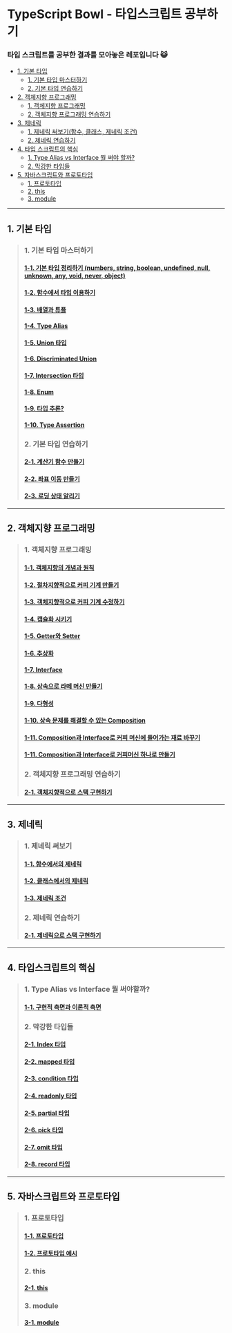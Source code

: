 # TypeScript Bowl - 타입스크립트 공부하기
### 타입 스크립트를 공부한 결과를 모아놓은 레포입니다 😺
- [1. 기본 타입](#1-기본-타입)
  * [1. 기본 타입 마스터하기](#1-기본-타입-마스터하기)
  * [2. 기본 타입 연습하기](#2-기본-타입-연습하기)
- [2. 객체지향 프로그래밍](#2-객체지향-프로그래밍)
  * [1. 객체지향 프로그래밍](#1-객체지향-프로그래밍)
  * [2. 객체지향 프로그래밍 연습하기</a>](#2-객체지향-프로그래밍-연습하기)
- [3. 제네릭](#3-제네릭)
  * [1. 제네릭 써보기(함수, 클래스, 제네릭 조건)](#1-제네릭-써보기)
  * [2. 제네릭 연습하기](#2-제네릭-연습하기)
- [4. 타입 스크립트의 핵심](#4-타입스크립트의-핵심)
  * [1. Type Alias vs Interface 뭘 써야 할까?](#1-type-alias-vs-interface-뭘-써야할까)
  * [2. 막강한 타입들](#2-막강한-타입들)
- [5. 자바스크립트와 프로토타입](#5-자바스크립트와-프로토타입)
  * [1. 프로토타입](#1-프로토타입)
  * [2. this](#2-this)
  * [3. module](#3-module)
* * *

## 1. 기본 타입
> ### 1. 기본 타입 마스터하기
> #### <a href='https://github.com/kina94/TypeScript-OOP-Bowl/blob/main/01.%20%EA%B8%B0%EB%B3%B8%20%ED%83%80%EC%9E%85%20%EB%A7%88%EC%8A%A4%ED%84%B0%20%ED%95%98%EA%B8%B0/1-1-basic.ts'>  1-1. 기본 타입 정리하기 (numbers, string, boolean, undefined, null, unknown, any, void, never, object) </a>
> #### <a href="https://github.com/kina94/TypeScript-OOP-Bowl/blob/main/01.%20%EA%B8%B0%EB%B3%B8%20%ED%83%80%EC%9E%85%20%EB%A7%88%EC%8A%A4%ED%84%B0%20%ED%95%98%EA%B8%B0/1-2-function.ts"> 1-2. 함수에서 타입 이용하기</a>
> #### <a href="https://github.com/kina94/TypeScript-OOP-Bowl/blob/main/01.%20%EA%B8%B0%EB%B3%B8%20%ED%83%80%EC%9E%85%20%EB%A7%88%EC%8A%A4%ED%84%B0%20%ED%95%98%EA%B8%B0/1-3-array.ts"> 1-3. 배열과 튜플 </a>
> #### <a href="https://github.com/kina94/TypeScript-OOP-Bowl/blob/main/01.%20%EA%B8%B0%EB%B3%B8%20%ED%83%80%EC%9E%85%20%EB%A7%88%EC%8A%A4%ED%84%B0%20%ED%95%98%EA%B8%B0/1-4-alias.ts">1-4. Type Alias</a>
> #### <a href="https://github.com/kina94/TypeScript-OOP-Bowl/blob/main/01.%20%EA%B8%B0%EB%B3%B8%20%ED%83%80%EC%9E%85%20%EB%A7%88%EC%8A%A4%ED%84%B0%20%ED%95%98%EA%B8%B0/1-5-Union.ts">1-5. Union 타입</a>
> #### <a href="https://github.com/kina94/TypeScript-OOP-Bowl/blob/main/01.%20%EA%B8%B0%EB%B3%B8%20%ED%83%80%EC%9E%85%20%EB%A7%88%EC%8A%A4%ED%84%B0%20%ED%95%98%EA%B8%B0/1-6-discriminated.ts">1-6. Discriminated Union </a>
> #### <a href="https://github.com/kina94/TypeScript-OOP-Bowl/blob/main/01.%20%EA%B8%B0%EB%B3%B8%20%ED%83%80%EC%9E%85%20%EB%A7%88%EC%8A%A4%ED%84%B0%20%ED%95%98%EA%B8%B0/1-7-intersection.ts">1-7. Intersection 타입</a>
> #### <a href="https://github.com/kina94/TypeScript-OOP-Bowl/blob/main/01.%20%EA%B8%B0%EB%B3%B8%20%ED%83%80%EC%9E%85%20%EB%A7%88%EC%8A%A4%ED%84%B0%20%ED%95%98%EA%B8%B0/1-8-enum.ts">1-8. Enum</a>
> #### <a href="https://github.com/kina94/TypeScript-OOP-Bowl/blob/main/01.%20%EA%B8%B0%EB%B3%B8%20%ED%83%80%EC%9E%85%20%EB%A7%88%EC%8A%A4%ED%84%B0%20%ED%95%98%EA%B8%B0/1-9-inference.ts">1-9. 타입 추론?</a>
> #### <a href="https://github.com/kina94/TypeScript-OOP-Bowl/blob/main/01.%20%EA%B8%B0%EB%B3%B8%20%ED%83%80%EC%9E%85%20%EB%A7%88%EC%8A%A4%ED%84%B0%20%ED%95%98%EA%B8%B0/1-10-assertion.ts"> 1-10. Type Assertion</a>
> ### 2. 기본 타입 연습하기
> #### <a href="https://github.com/kina94/TypeScript-OOP-Bowl/blob/main/02.%20%EA%B8%B0%EB%B3%B8%20%ED%83%80%EC%9E%85%20%EC%97%B0%EC%8A%B5%ED%95%98%EA%B8%B0/calculator.ts">  2-1. 계산기 함수 만들기 </a>
> #### <a href="https://github.com/kina94/TypeScript-OOP-Bowl/blob/main/02.%20%EA%B8%B0%EB%B3%B8%20%ED%83%80%EC%9E%85%20%EC%97%B0%EC%8A%B5%ED%95%98%EA%B8%B0/game.ts"> 2-2. 좌표 이동 만들기</a>
> #### <a href="https://github.com/kina94/TypeScript-OOP-Bowl/blob/main/02.%20%EA%B8%B0%EB%B3%B8%20%ED%83%80%EC%9E%85%20%EC%97%B0%EC%8A%B5%ED%95%98%EA%B8%B0/loading.ts"> 2-3. 로딩 상태 알리기 </a>

* * *

## 2. 객체지향 프로그래밍
> ### 1. 객체지향 프로그래밍
> #### <a href='https://github.com/kina94/TypeScript-OOP-Bowl/blob/main/03.%20%EA%B0%9D%EC%B2%B4%EC%A7%80%ED%96%A5%20%ED%94%84%EB%A1%9C%EA%B7%B8%EB%9E%98%EB%B0%8D/3-1-%EA%B0%9D%EC%B2%B4%EC%A7%80%ED%96%A5.md'>  1-1. 객체지향의 개념과 원칙 </a>
> #### <a href="https://github.com/kina94/TypeScript-OOP-Bowl/commit/2657d0a12a606e79c4e2166c9de469077291af16"> 1-2. 절차지향적으로 커피 기계 만들기</a>
> #### <a href="https://github.com/kina94/TypeScript-OOP-Bowl/commit/ce55bb1c097c686302e70dda60b784c796e6d1c1"> 1-3. 객체지향적으로 커피 기계 수정하기 </a>
> #### <a href="https://github.com/kina94/TypeScript-OOP-Bowl/blob/main/01.%20%EA%B8%B0%EB%B3%B8%20%ED%83%80%EC%9E%85%20%EB%A7%88%EC%8A%A4%ED%84%B0%20%ED%95%98%EA%B8%B0/1-4-alias.ts">1-4. 캡슐화 시키기</a>
> #### <a href="https://github.com/kina94/TypeScript-OOP-Bowl/blob/main/03.%20%EA%B0%9D%EC%B2%B4%EC%A7%80%ED%96%A5%20%ED%94%84%EB%A1%9C%EA%B7%B8%EB%9E%98%EB%B0%8D/3-3-Getter%EC%99%80%20Setter.ts">1-5. Getter와 Setter</a>
> #### <a href="https://github.com/kina94/TypeScript-OOP-Bowl/commit/13c4836b600cf79e0b6ae544452e87c21445fef1">1-6. 추상화</a>
> #### <a href="https://github.com/kina94/TypeScript-OOP-Bowl/commit/b4b92dd7c7cfa867e2be587c3a6aa7d7b34d9d17">1-7. Interface</a>
> #### <a href="https://github.com/kina94/TypeScript-OOP-Bowl/commit/de99775783b1e852d259a09587cd9627b994e3ad">1-8. 상속으로 라떼 머신 만들기</a>
> #### <a href="https://github.com/kina94/TypeScript-OOP-Bowl/commit/d0b3424b549f080448a1f4accbbb7b8915fca886">1-9. 다형성</a>
> #### <a href="https://github.com/kina94/TypeScript-OOP-Bowl/commit/57a4b4cd4e65168d7f9ecfcc8f167720138539ef">1-10. 상속 문제를 해결할 수 있는 Composition</a>
> #### <a href="https://github.com/kina94/TypeScript-OOP-Bowl/commit/ac61ba5a2adf1d309ea1805fc14fa636ac0b515e">1-11. Composition과 Interface로 커피 머신에 들어가는 재료 바꾸기 </a>
> #### <a href="https://github.com/kina94/TypeScript-OOP-Bowl/commit/94097602c49a1a3b5905404e0f713a593a29fd5e">1-11. Composition과 Interface로 커피머신 하나로 만들기 </a>
> ### 2. 객체지향 프로그래밍 연습하기
> #### <a href='https://github.com/kina94/TypeScript-OOP-Bowl/blob/main/04.%20%EA%B0%9D%EC%B1%84%EC%A7%80%ED%96%A5%20%EC%97%B0%EC%8A%B5%ED%95%98%EA%B8%B0/4-1-stack.ts'>  2-1. 객체지향적으로 스택 구현하기 </a>


* * *

## 3. 제네릭
> ### 1. 제네릭 써보기
> #### <a href='https://github.com/kina94/TypeScript-OOP-Bowl/blob/main/05.%20%EC%A0%9C%EB%84%A4%EB%A6%AD/5-1-function.ts'>  1-1. 함수에서의 제네릭 </a>
> #### <a href="https://github.com/kina94/TypeScript-OOP-Bowl/blob/main/05.%20%EC%A0%9C%EB%84%A4%EB%A6%AD/5-2-class.ts"> 1-2. 클래스에서의 제네릭</a>
> #### <a href='https://github.com/kina94/TypeScript-OOP-Bowl/blob/main/05.%20%EC%A0%9C%EB%84%A4%EB%A6%AD/5-3-constrains.ts'> 1-3. 제네릭 조건 </a>
> ### 2. 제네릭 연습하기
> #### <a href='https://github.com/kina94/TypeScript-OOP-Bowl/blob/main/06.%20%EC%A0%9C%EB%84%A4%EB%A6%AD%20%EC%97%B0%EC%8A%B5%ED%95%98%EA%B8%B0/6-1-generic_stack.ts'>  2-1. 제네릭으로 스택 구현하기 </a>

* * *

## 4. 타입스크립트의 핵심
> ### 1. Type Alias vs Interface 뭘 써야할까?
> #### <a href='https://github.com/kina94/TypeScript-OOP-Bowl/blob/main/07.%20%ED%83%80%EC%9E%85%20%EC%8A%A4%ED%81%AC%EB%A6%BD%ED%8A%B8%EC%9D%98%20%ED%95%B5%EC%8B%AC/9-1-alias_vs_interface.ts'>  1-1. 구현적 측면과 이론적 측면 </a>
> ### 2. 막강한 타입들
> #### <a href='https://github.com/kina94/TypeScript-OOP-Bowl/blob/main/07.%20%ED%83%80%EC%9E%85%20%EC%8A%A4%ED%81%AC%EB%A6%BD%ED%8A%B8%EC%9D%98%20%ED%95%B5%EC%8B%AC/9-2-index.ts'>  2-1. Index 타입 </a>
> #### <a href='https://github.com/kina94/TypeScript-OOP-Bowl/blob/main/07.%20%ED%83%80%EC%9E%85%20%EC%8A%A4%ED%81%AC%EB%A6%BD%ED%8A%B8%EC%9D%98%20%ED%95%B5%EC%8B%AC/9-3-map.ts'>  2-2. mapped 타입 </a>
> #### <a href='https://github.com/kina94/TypeScript-OOP-Bowl/blob/main/07.%20%ED%83%80%EC%9E%85%20%EC%8A%A4%ED%81%AC%EB%A6%BD%ED%8A%B8%EC%9D%98%20%ED%95%B5%EC%8B%AC/9-4-condition.ts'>  2-3. condition 타입 </a>
> #### <a href='https://github.com/kina94/TypeScript-OOP-Bowl/blob/main/07.%20%ED%83%80%EC%9E%85%20%EC%8A%A4%ED%81%AC%EB%A6%BD%ED%8A%B8%EC%9D%98%20%ED%95%B5%EC%8B%AC/9-5-readonly.ts'>  2-4. readonly 타입 </a>
> #### <a href='https://github.com/kina94/TypeScript-OOP-Bowl/blob/main/07.%20%ED%83%80%EC%9E%85%20%EC%8A%A4%ED%81%AC%EB%A6%BD%ED%8A%B8%EC%9D%98%20%ED%95%B5%EC%8B%AC/9-6-partial.ts'>  2-5. partial 타입 </a>
> #### <a href='https://github.com/kina94/TypeScript-OOP-Bowl/blob/main/07.%20%ED%83%80%EC%9E%85%20%EC%8A%A4%ED%81%AC%EB%A6%BD%ED%8A%B8%EC%9D%98%20%ED%95%B5%EC%8B%AC/9-7-pick.ts'>  2-6. pick 타입 </a>
> #### <a href='https://github.com/kina94/TypeScript-OOP-Bowl/blob/main/07.%20%ED%83%80%EC%9E%85%20%EC%8A%A4%ED%81%AC%EB%A6%BD%ED%8A%B8%EC%9D%98%20%ED%95%B5%EC%8B%AC/9-8-omit.ts'>  2-7. omit 타입 </a>
> #### <a href='https://github.com/kina94/TypeScript-OOP-Bowl/blob/main/07.%20%ED%83%80%EC%9E%85%20%EC%8A%A4%ED%81%AC%EB%A6%BD%ED%8A%B8%EC%9D%98%20%ED%95%B5%EC%8B%AC/9-9-record.ts'>  2-8. record 타입 </a>


* * *

## 5. 자바스크립트와 프로토타입
> ### 1. 프로토타입
> #### <a href='https://github.com/kina94/TypeScript-OOP-Bowl/blob/main/08.%20%EC%9E%90%EB%B0%94%EC%8A%A4%ED%81%AC%EB%A6%BD%ED%8A%B8%20%ED%94%84%EB%A1%9C%ED%86%A0%ED%83%80%EC%9E%85/8-0-Prototype.md'>1-1. 프로토타입 </a>
> #### <a href='https://github.com/kina94/TypeScript-OOP-Bowl/blob/main/08.%20%EC%9E%90%EB%B0%94%EC%8A%A4%ED%81%AC%EB%A6%BD%ED%8A%B8%20%ED%94%84%EB%A1%9C%ED%86%A0%ED%83%80%EC%9E%85/8-1-proto.js'>1-2. 프로토타입 예시 </a>
> ### 2. this
> #### <a href='https://github.com/kina94/TypeScript-OOP-Bowl/blob/main/08.%20%EC%9E%90%EB%B0%94%EC%8A%A4%ED%81%AC%EB%A6%BD%ED%8A%B8%20%ED%94%84%EB%A1%9C%ED%86%A0%ED%83%80%EC%9E%85/8-2-this.js'>2-1. this </a>
> ### 3. module
> #### <a href='https://github.com/kina94/TypeScript-OOP-Bowl/blob/main/08.%20%EC%9E%90%EB%B0%94%EC%8A%A4%ED%81%AC%EB%A6%BD%ED%8A%B8%20%ED%94%84%EB%A1%9C%ED%86%A0%ED%83%80%EC%9E%85/9-5-module2.js'>3-1. module </a>
